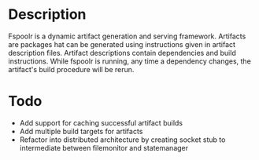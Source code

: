 Description
===========

Fspoolr is a dynamic artifact generation and serving framework. Artifacts are packages hat can be generated using instructions given in artifact description files. Artifact descriptions contain dependencies and build instructions. While fspoolr is running, any time a dependency changes, the artifact's build procedure will be rerun.

Todo
====

- Add support for caching successful artifact builds
- Add multiple build targets for artifacts
- Refactor into distributed architecture by creating socket stub to intermediate between filemonitor and statemanager